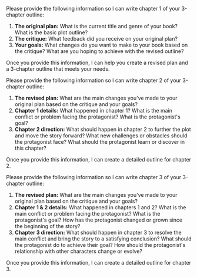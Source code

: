 Please provide the following information so I can write chapter 1 of your 3-chapter outline:

1. **The original plan:** What is the current title and genre of your book? What is the basic plot outline?  
2. **The critique:** What feedback did you receive on your original plan? 
3. **Your goals:** What changes do you want to make to your book based on the critique? What are you hoping to achieve with the revised outline?

Once you provide this information, I can help you create a revised plan and a 3-chapter outline that meets your needs. 


Please provide the following information so I can write chapter 2 of your 3-chapter outline:

1. **The revised plan:** What are the main changes you've made to your original plan based on the critique and your goals? 
2. **Chapter 1 details:** What happened in chapter 1? What is the main conflict or problem facing the protagonist? What is the protagonist's goal? 
3. **Chapter 2 direction:**  What should happen in chapter 2 to further the plot and move the story forward? What new challenges or obstacles should the protagonist face? What should the protagonist learn or discover in this chapter?

Once you provide this information, I can create a detailed outline for chapter 2. 


Please provide the following information so I can write chapter 3 of your 3-chapter outline:

1. **The revised plan:** What are the main changes you've made to your original plan based on the critique and your goals? 
2. **Chapter 1 & 2 details:** What happened in chapters 1 and 2? What is the main conflict or problem facing the protagonist? What is the protagonist's goal? How has the protagonist changed or grown since the beginning of the story?
3. **Chapter 3 direction:**  What should happen in chapter 3 to resolve the main conflict and bring the story to a satisfying conclusion? What should the protagonist do to achieve their goal? How should the protagonist's relationship with other characters change or evolve? 

Once you provide this information, I can create a detailed outline for chapter 3. 
